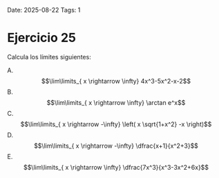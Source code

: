 Date: 2025-08-22
Tags: 1

# Ejercicio 25

 
Calcula los límites siguientes:




A.   $$\lim\limits_{ x \rightarrow  \infty}  4x^3-5x^2-x-2$$ 
B.   $$\lim\limits_{ x \rightarrow  \infty} \arctan   e^x$$ 
C.   $$\lim\limits_{ x \rightarrow  -\infty}  \left( x \sqrt{1+x^2} -x \right)$$ 
D.   $$\lim\limits_{ x \rightarrow  -\infty}  \dfrac{x+1}{x^2+3}$$ 
E.   $$\lim\limits_{ x \rightarrow  \infty}  \dfrac{7x^3}{x^3-3x^2+6x}$$ 
